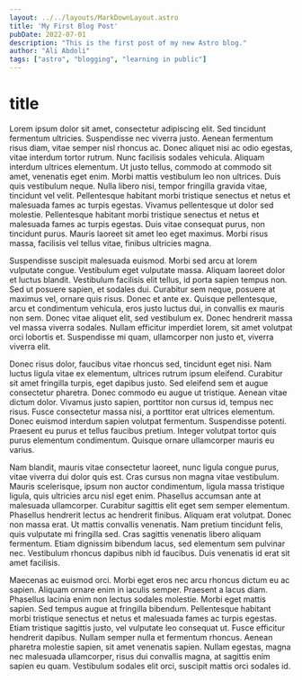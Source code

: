 ```yaml
---
layout: ../../layouts/MarkDownLayout.astro
title: 'My First Blog Post'
pubDate: 2022-07-01
description: "This is the first post of my new Astro blog."
author: "Ali Abdoli"
tags: ["astro", "blogging", "learning in public"]
---
```



# title


Lorem ipsum dolor sit amet, consectetur adipiscing elit. Sed tincidunt fermentum ultricies. Suspendisse nec viverra justo. Aenean fermentum risus diam, vitae semper nisl rhoncus ac. Donec aliquet nisi ac odio egestas, vitae interdum tortor rutrum. Nunc facilisis sodales vehicula. Aliquam interdum ultrices elementum. Ut justo tellus, commodo at commodo sit amet, venenatis eget enim. Morbi mattis vestibulum leo non ultrices. Duis quis vestibulum neque. Nulla libero nisi, tempor fringilla gravida vitae, tincidunt vel velit. Pellentesque habitant morbi tristique senectus et netus et malesuada fames ac turpis egestas. Vivamus pellentesque ut dolor sed molestie. Pellentesque habitant morbi tristique senectus et netus et malesuada fames ac turpis egestas. Duis vitae consequat purus, non tincidunt purus. Mauris laoreet sit amet leo eget maximus. Morbi risus massa, facilisis vel tellus vitae, finibus ultricies magna.

Suspendisse suscipit malesuada euismod. Morbi sed arcu at lorem vulputate congue. Vestibulum eget vulputate massa. Aliquam laoreet dolor et luctus blandit. Vestibulum facilisis elit tellus, id porta sapien tempus non. Sed ut posuere sapien, et sodales dui. Curabitur sem neque, posuere at maximus vel, ornare quis risus. Donec et ante ex. Quisque pellentesque, arcu et condimentum vehicula, eros justo luctus dui, in convallis ex mauris non sem. Donec vitae aliquet elit, sed vestibulum ex. Donec hendrerit massa vel massa viverra sodales. Nullam efficitur imperdiet lorem, sit amet volutpat orci lobortis et. Suspendisse mi quam, ullamcorper non justo et, viverra viverra elit.

Donec risus dolor, faucibus vitae rhoncus sed, tincidunt eget nisi. Nam luctus ligula vitae ex elementum, ultrices rutrum ipsum eleifend. Curabitur sit amet fringilla turpis, eget dapibus justo. Sed eleifend sem et augue consectetur pharetra. Donec commodo eu augue ut tristique. Aenean vitae dictum dolor. Vivamus justo sapien, porttitor non cursus id, tempus nec risus. Fusce consectetur massa nisi, a porttitor erat ultrices elementum. Donec euismod interdum sapien volutpat fermentum. Suspendisse potenti. Praesent eu purus et tellus faucibus pretium. Integer volutpat tortor quis purus elementum condimentum. Quisque ornare ullamcorper mauris eu varius.

Nam blandit, mauris vitae consectetur laoreet, nunc ligula congue purus, vitae viverra dui dolor quis est. Cras cursus non magna vitae vestibulum. Mauris scelerisque, ipsum non auctor condimentum, ligula massa tristique ligula, quis ultricies arcu nisl eget enim. Phasellus accumsan ante at malesuada ullamcorper. Curabitur sagittis elit eget sem semper elementum. Phasellus hendrerit lectus ac hendrerit finibus. Aliquam erat volutpat. Donec non massa erat. Ut mattis convallis venenatis. Nam pretium tincidunt felis, quis vulputate mi fringilla sed. Cras sagittis venenatis libero aliquam fermentum. Etiam dignissim bibendum lacus, sed elementum sem pulvinar nec. Vestibulum rhoncus dapibus nibh id faucibus. Duis venenatis id erat sit amet facilisis.

Maecenas ac euismod orci. Morbi eget eros nec arcu rhoncus dictum eu ac sapien. Aliquam ornare enim in iaculis semper. Praesent a lacus diam. Phasellus lacinia enim non lectus sodales molestie. Morbi eget mattis sapien. Sed tempus augue at fringilla bibendum. Pellentesque habitant morbi tristique senectus et netus et malesuada fames ac turpis egestas. Etiam tristique sagittis justo, vel vulputate leo consequat ut. Fusce efficitur hendrerit dapibus. Nullam semper nulla et fermentum rhoncus. Aenean pharetra molestie sapien, sit amet venenatis sapien. Nullam egestas, magna nec malesuada ullamcorper, risus dui convallis magna, at sagittis enim sapien eu quam. Vestibulum sodales elit orci, suscipit mattis orci sodales id.